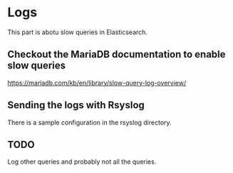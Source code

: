 # Logs

This part is abotu slow queries in Elasticsearch.

## Checkout the MariaDB documentation to enable slow queries

https://mariadb.com/kb/en/library/slow-query-log-overview/

## Sending the logs with Rsyslog

There is a sample configuration in the rsyslog directory.

## TODO

Log other queries and probably not all the queries.